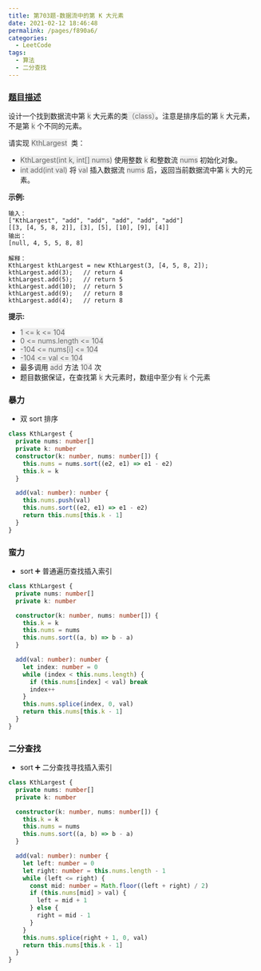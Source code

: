 ```yaml
---
title: 第703题-数据流中的第 K 大元素
date: 2021-02-12 18:46:48
permalink: /pages/f890a6/
categories:
  - LeetCode
tags:
  - 算法
  - 二分查找
---
```


### [题目描述](https://leetcode-cn.com/problems/kth-largest-element-in-a-stream/)

设计一个找到数据流中第 <font style="background: #eee; color: #666;">k</font> 大元素的类<font style="background: #eee; color: #666;">（class）</font>。注意是排序后的第 <font style="background: #eee; color: #666;">k</font> 大元素，不是第 <font style="background: #eee; color: #666;">k</font> 个不同的元素。

请实现 <font style="background: #eee; color: #666;">KthLargest</font>  类：

- <font style="background: #eee; color: #666;">KthLargest(int k, int[] nums)</font> 使用整数 <font style="background: #eee; color: #666;">k</font> 和整数流 <font style="background: #eee; color: #666;">nums</font> 初始化对象。
- <font style="background: #eee; color: #666;">int add(int val)</font> 将 <font style="background: #eee; color: #666;">val</font> 插入数据流 <font style="background: #eee; color: #666;">nums</font> 后，返回当前数据流中第 <font style="background: #eee; color: #666;">k</font> 大的元素。

<!-- more -->

**示例:**

```
输入：
["KthLargest", "add", "add", "add", "add", "add"]
[[3, [4, 5, 8, 2]], [3], [5], [10], [9], [4]]
输出：
[null, 4, 5, 5, 8, 8]

解释：
KthLargest kthLargest = new KthLargest(3, [4, 5, 8, 2]);
kthLargest.add(3);   // return 4
kthLargest.add(5);   // return 5
kthLargest.add(10);  // return 5
kthLargest.add(9);   // return 8
kthLargest.add(4);   // return 8
```

**提示:**

- <font style="background: #eee; color: #666;">1 <= k <= 104</font>
- <font style="background: #eee; color: #666;">0 <= nums.length <= 104</font>
- <font style="background: #eee; color: #666;">-104 <= nums[i] <= 104</font>
- <font style="background: #eee; color: #666;">-104 <= val <= 104</font>
- 最多调用 <font style="background: #eee; color: #666;">add</font> 方法 <font style="background: #eee; color: #666;">104</font> 次
- 题目数据保证，在查找第 <font style="background: #eee; color: #666;">k</font> 大元素时，数组中至少有 <font style="background: #eee; color: #666;">k</font> 个元素

### 暴力

- 双 sort 排序

```TypeScript
class KthLargest {
  private nums: number[]
  private k: number
  constructor(k: number, nums: number[]) {
    this.nums = nums.sort((e2, e1) => e1 - e2)
    this.k = k
  }

  add(val: number): number {
    this.nums.push(val)
    this.nums.sort((e2, e1) => e1 - e2)
    return this.nums[this.k - 1]
  }
}
```

### 蛮力

- sort ➕ 普通遍历查找插入索引

```TypeScript
class KthLargest {
  private nums: number[]
  private k: number

  constructor(k: number, nums: number[]) {
    this.k = k
    this.nums = nums
    this.nums.sort((a, b) => b - a)
  }

  add(val: number): number {
    let index: number = 0
    while (index < this.nums.length) {
      if (this.nums[index] < val) break
      index++
    }
    this.nums.splice(index, 0, val)
    return this.nums[this.k - 1]
  }
}
```

### 二分查找

- sort ➕ 二分查找寻找插入索引

```TypeScript
class KthLargest {
  private nums: number[]
  private k: number

  constructor(k: number, nums: number[]) {
    this.k = k
    this.nums = nums
    this.nums.sort((a, b) => b - a)
  }

  add(val: number): number {
    let left: number = 0
    let right: number = this.nums.length - 1
    while (left <= right) {
      const mid: number = Math.floor((left + right) / 2)
      if (this.nums[mid] > val) {
        left = mid + 1
      } else {
        right = mid - 1
      }
    }
    this.nums.splice(right + 1, 0, val)
    return this.nums[this.k - 1]
  }
}
```
